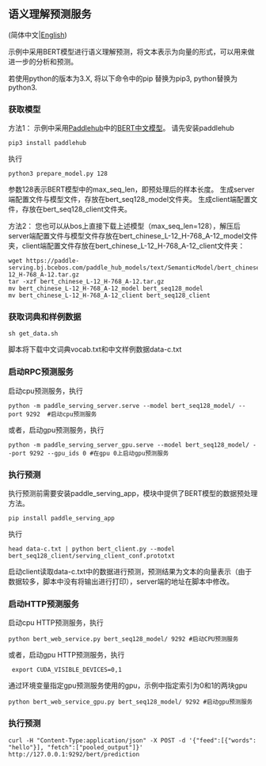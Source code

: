 ## 语义理解预测服务

(简体中文|[English](./README.md))

示例中采用BERT模型进行语义理解预测，将文本表示为向量的形式，可以用来做进一步的分析和预测。

若使用python的版本为3.X, 将以下命令中的pip 替换为pip3, python替换为python3.
### 获取模型
方法1：
示例中采用[Paddlehub](https://github.com/PaddlePaddle/PaddleHub)中的[BERT中文模型](https://www.paddlepaddle.org.cn/hubdetail?name=bert_chinese_L-12_H-768_A-12&en_category=SemanticModel)。
请先安装paddlehub
```
pip3 install paddlehub
```
执行
```
python3 prepare_model.py 128
```
参数128表示BERT模型中的max_seq_len，即预处理后的样本长度。
生成server端配置文件与模型文件，存放在bert_seq128_model文件夹。
生成client端配置文件，存放在bert_seq128_client文件夹。

方法2：
您也可以从bos上直接下载上述模型（max_seq_len=128），解压后server端配置文件与模型文件存放在bert_chinese_L-12_H-768_A-12_model文件夹，client端配置文件存放在bert_chinese_L-12_H-768_A-12_client文件夹：
```shell
wget https://paddle-serving.bj.bcebos.com/paddle_hub_models/text/SemanticModel/bert_chinese_L-12_H-768_A-12.tar.gz
tar -xzf bert_chinese_L-12_H-768_A-12.tar.gz
mv bert_chinese_L-12_H-768_A-12_model bert_seq128_model
mv bert_chinese_L-12_H-768_A-12_client bert_seq128_client
```


### 获取词典和样例数据

```
sh get_data.sh
```
脚本将下载中文词典vocab.txt和中文样例数据data-c.txt

### 启动RPC预测服务
启动cpu预测服务，执行
```
python -m paddle_serving_server.serve --model bert_seq128_model/ --port 9292  #启动cpu预测服务

```
或者，启动gpu预测服务，执行
```
python -m paddle_serving_server_gpu.serve --model bert_seq128_model/ --port 9292 --gpu_ids 0 #在gpu 0上启动gpu预测服务

```

### 执行预测

执行预测前需要安装paddle_serving_app，模块中提供了BERT模型的数据预处理方法。
```
pip install paddle_serving_app
```
执行
```
head data-c.txt | python bert_client.py --model bert_seq128_client/serving_client_conf.prototxt

```
启动client读取data-c.txt中的数据进行预测，预测结果为文本的向量表示（由于数据较多，脚本中没有将输出进行打印），server端的地址在脚本中修改。



### 启动HTTP预测服务
启动cpu HTTP预测服务，执行
```
python bert_web_service.py bert_seq128_model/ 9292 #启动CPU预测服务

```

或者，启动gpu HTTP预测服务，执行
```
 export CUDA_VISIBLE_DEVICES=0,1
```
通过环境变量指定gpu预测服务使用的gpu，示例中指定索引为0和1的两块gpu
```
python bert_web_service_gpu.py bert_seq128_model/ 9292 #启动gpu预测服务
```

### 执行预测

```
curl -H "Content-Type:application/json" -X POST -d '{"feed":[{"words": "hello"}], "fetch":["pooled_output"]}' http://127.0.0.1:9292/bert/prediction
```
